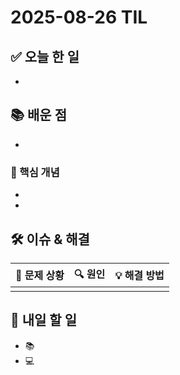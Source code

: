 ﻿# 2025-08-26 TIL

## ✅ 오늘 한 일
- 

## 📚 배운 점
- 

### 📌 핵심 개념
- 
- 


## 🛠️ 이슈 & 해결
| 🐞 문제 상황 | 🔍 원인 | 💡 해결 방법 |
|--------------|--------|--------------|
|  |  |  |

## 🎯 내일 할 일
- 📚 
- 💻 
